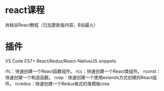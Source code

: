 # react课程
尚硅谷React教程（已加更新版内容，B站最火）


# 插件
VS Code ES7+ React/Redux/React-Native/JS snippets

rfc‌：快速创建一个React函数组件。
‌rcc‌：快速创建一个React类组件。
‌rconst‌：快速创建一个构造函数。
‌rcep‌：快速创建一个使用extends方式创建的React组件。
‌rcredux‌：快速创建一个Redux格式的类模板‌crea